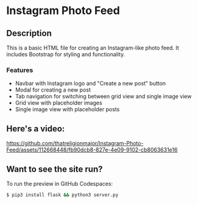 # Instagram Photo Feed

## Description
This is a basic HTML file for creating an Instagram-like photo feed. It includes Bootstrap for styling and functionality.
### Features
- Navbar with Instagram logo and "Create a new post" button
- Modal for creating a new post
- Tab navigation for switching between grid view and single image view
- Grid view with placeholder images
- Single image view with placeholder posts

## Here's a video:
https://github.com/thatreligionmajor/Instagram-Photo-Feed/assets/112668448/fb90dcb8-827e-4e09-9102-cb8063631e16

## Want to see the site run?
To run the preview in GitHub Codespaces:
```bash
$ pip3 install flask && python3 server.py
```
